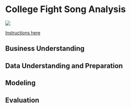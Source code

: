 # College Fight Song Analysis

![](https://images.unsplash.com/photo-1521742798197-c6d112b91cdd?ixlib=rb-1.2.1&ixid=eyJhcHBfaWQiOjEyMDd9&auto=format&fit=crop&w=2550&q=80)

[Instructions here](/instructions.md)

## Business Understanding

## Data Understanding and Preparation

## Modeling

## Evaluation
